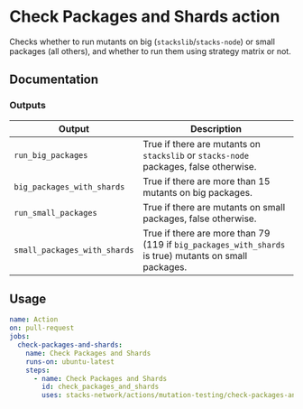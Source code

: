 # Check Packages and Shards action

Checks whether to run mutants on big (`stackslib`/`stacks-node`) or small packages (all others), and whether to run them using strategy matrix or not.

## Documentation

### Outputs
| Output | Description |
| ------------------------------- | ----------------------------------------------------- |
| `run_big_packages` | True if there are mutants on `stackslib` or `stacks-node` packages, false otherwise.
| `big_packages_with_shards` | True if there are more than 15 mutants on big packages.
| `run_small_packages` | True if there are mutants on small packages, false otherwise.
| `small_packages_with_shards` | True if there are more than 79 (119 if `big_packages_with_shards` is true) mutants on small packages.

## Usage

```yaml
name: Action
on: pull-request
jobs:
  check-packages-and-shards:
    name: Check Packages and Shards
    runs-on: ubuntu-latest
    steps:
      - name: Check Packages and Shards
        id: check_packages_and_shards
        uses: stacks-network/actions/mutation-testing/check-packages-and-shards@main
```
